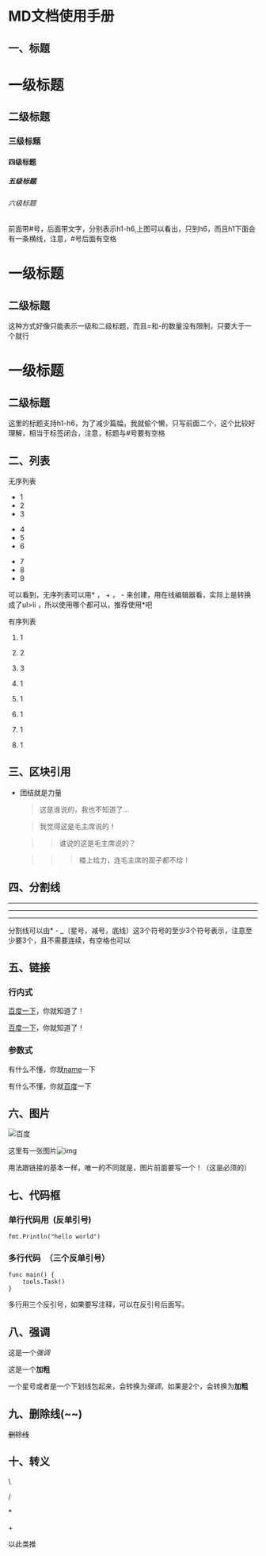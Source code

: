 # MD文档使用手册

## 一、标题

# 一级标题
## 二级标题
### 三级标题
#### 四级标题
##### 五级标题
###### 六级标题
前面带#号，后面带文字，分别表示h1-h6,上图可以看出，只到h6，而且h1下面会有一条横线，注意，#号后面有空格

一级标题
======
二级标题
------
这种方式好像只能表示一级和二级标题，而且=和-的数量没有限制，只要大于一个就行

# 一级标题 #
## 二级标题 ##
这里的标题支持h1-h6，为了减少篇幅，我就偷个懒，只写前面二个，这个比较好理解，相当于标签闭合，注意，标题与#号要有空格


## 二、列表
无序列表

* 1
* 2
* 3
+ 4
+ 5
+ 6
- 7
- 8
- 9

可以看到，无序列表可以用\* ， \+ ， \- 来创建，用在线编辑器看，实际上是转换成了ul>li ，所以使用哪个都可以，推荐使用\*吧

有序列表

1. 1
2. 2
3. 3
3. 1
2. 1
1. 1

1. 1
2. 1

## 三、区块引用
* 团结就是力量
    > 这是谁说的，我也不知道了...
    
    > 我觉得这是毛主席说的！
    
    >> 谁说的这是毛主席说的？
    
    >>> 楼上给力，连毛主席的面子都不给！
    
    
## 四、分割线
***
---
___
分割线可以由* - _（星号，减号，底线）这3个符号的至少3个符号表示，注意至少要3个，且不需要连续，有空格也可以

## 五、链接
### 行内式
[百度一下](http://www.baidu.com)，你就知道了！

[百度一下](http://www.baidu.com "这里还可以加标题哦")，你就知道了！

### 参数式
[name]: http://www.baidu.com "百度首页"
有什么不懂，你就[name]一下

[百度]: http://www.baidu.com "百度首页"
有什么不懂，你就[百度]一下


## 六、图片
![百度](https://www.baidu.com/img/baidu_jgylogo3.gif)

[img]: https://www.baidu.com/img/baidu_jgylogo3.gif "说明"

这里有一张图片![img]

用法跟链接的基本一样，唯一的不同就是，图片前面要写一个！（这是必须的）

## 七、代码框
### 单行代码用` `(反单引号)
`fmt.Println("hello world")`

### 多行代码``` ```（三个反单引号）
```buildoutcfg
func main() {
	tools.Task()
}
```
多行用三个反引号，如果要写注释，可以在反引号后面写。


## 八、强调
这是一个*强调*

这是一个**加粗**

一个星号或者是一个下划线包起来，会转换为<em>强调</em>，如果是2个，会转换为<strong>加粗</strong>

## 九、删除线(~~)

~~删除线~~

## 十、转义
\\

\/

\*

\+

以此类推
